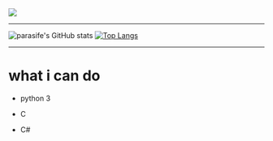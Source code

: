 <img src="https://capsule-render.vercel.app/api?type=soft&height=300&color=ff6600&text=(:&section=footer&textBg=false&fontSize=105&fontColor=ffffff&rotate=270">

* * *

![parasife's GitHub stats](https://github-readme-stats.vercel.app/api?username=parasife&theme=dark&show_icons=true)
[![Top Langs](https://github-readme-stats.vercel.app/api/top-langs/?username=parasife&layout=compact&theme=dark)](https://github.com/anuraghazra/github-readme-stats)
* * *
# __what i can do__
* python 3

* C

* C#

